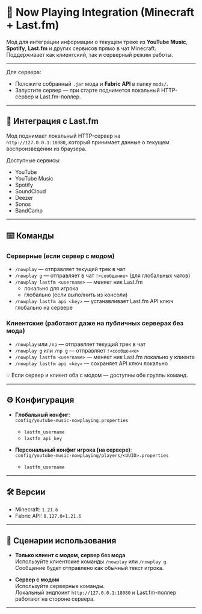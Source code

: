 # 🎵 Now Playing Integration (Minecraft + Last.fm)

Мод для интеграции информации о текущем треке из **YouTube Music**, **Spotify**, **Last.fm** и других сервисов прямо в чат Minecraft.  
Поддерживает как клиентский, так и серверный режим работы.

---

Для сервера:  
- Положите собранный `.jar` мода и **Fabric API** в папку `mods/`.  
- Запустите сервер — при старте поднимется локальный HTTP-сервер и Last.fm-поллер.

---

## 🔗 Интеграция с Last.fm

Мод поднимает локальный HTTP-сервер на  
`http://127.0.0.1:18080`, который принимает данные о текущем воспроизведении из браузера.  

Доступные сервисы:
- YouTube
- YouTube Music
- Spotify
- SoundCloud
- Deezer
- Sonos
- BandCamp

---

## ⌨️ Команды

### Серверные (если сервер с модом)
- `/nowplay` — отправляет текущий трек в чат  
- `/nowplay g` — отправляет в чат `!<сообщение>` (для глобальных чатов)  
- `/nowplay lastfm <username>` — меняет ник Last.fm  
  - локально для игрока  
  - глобально (если выполнить из консоли)  
- `/nowplay lastfm api <key>` — устанавливает Last.fm API ключ глобально на сервере  

### Клиентские (работают даже на публичных серверах без мода)
- `/nowplay` или `/np` — отправляет текущий трек в чат  
- `/nowplay g` или `/np g` — отправляет `!<сообщение>`  
- `/nowplay lastfm <username>` — меняет ник Last.fm локально у клиента  
- `/nowplay lastfm api <key>` — сохраняет API ключ локально  

💡 Если сервер и клиент оба с модом — доступны обе группы команд.

---

## ⚙️ Конфигурация

- **Глобальный конфиг**:  
  `config/youtube-music-nowplaying.properties`  
  - `lastfm_username`  
  - `lastfm_api_key`  

- **Персональный конфиг игрока (на сервере)**:  
  `config/youtube-music-nowplaying/players/<UUID>.properties`  
  - `lastfm_username`  

---

## 🛠️ Версии

- Minecraft: `1.21.6`  
- Fabric API: `0.127.0+1.21.6`

---

## 📌 Сценарии использования

- **Только клиент с модом, сервер без мода**  
  Используйте клиентские команды `/nowplay` или `/nowplay g`.  
  Сообщение будет отправлено как обычный текст игрока.  

- **Сервер с модом**  
  Используйте серверные команды.  
  Локальный эндпоинт `http://127.0.0.1:18080` и Last.fm-поллер работают на стороне сервера.  

---
